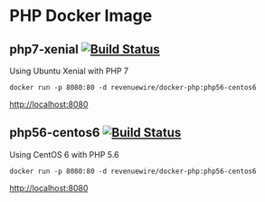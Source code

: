 # PHP Docker Image

## php7-xenial [![Build Status](https://travis-ci.org/revenuewire/docker-php-app.svg?branch=php7-xenial)](https://travis-ci.org/revenuewire/docker-php-app)
Using Ubuntu Xenial with PHP 7
```
docker run -p 8080:80 -d revenuewire/docker-php:php56-centos6
```
[http://localhost:8080](http://localhost:8080)

## php56-centos6 [![Build Status](https://travis-ci.org/revenuewire/docker-php-app.svg?branch=php56-centos6)](https://travis-ci.org/revenuewire/docker-php-app)
Using CentOS 6 with PHP 5.6
```
docker run -p 8080:80 -d revenuewire/docker-php:php56-centos6
```
[http://localhost:8080](http://localhost:8080)